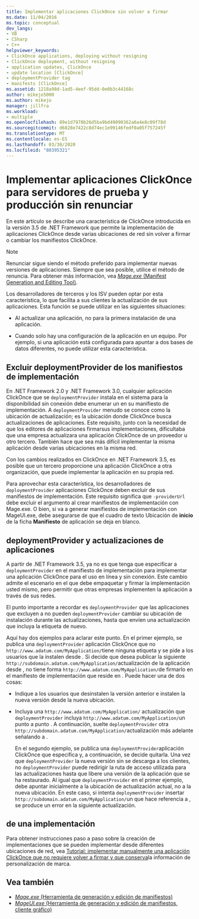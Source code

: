 ```yaml
---
title: Implementar aplicaciones ClickOnce sin volver a firmar
ms.date: 11/04/2016
ms.topic: conceptual
dev_langs:
- VB
- CSharp
- C++
helpviewer_keywords:
- ClickOnce applications, deploying without resigning
- ClickOnce deployment, without resigning
- application updates, ClickOnce
- update location [ClickOnce]
- deploymentProvider tag
- manifests [ClickOnce]
ms.assetid: 1218a98d-1ad5-4eef-95dd-0e0b3c44168c
author: mikejo5000
ms.author: mikejo
manager: jillfra
ms.workload:
- multiple
ms.openlocfilehash: 89e1d7970b26d5ba9bd49090362a6a4e8c09f78d
ms.sourcegitcommit: d6828e7422c8d74ec1e99146fedf0a05f757245f
ms.translationtype: MT
ms.contentlocale: es-ES
ms.lasthandoff: 03/30/2020
ms.locfileid: "80395321"
---
```

# <a name="deploy-clickonce-applications-for-testing-and-production-servers-without-resigning"></a>Implementar aplicaciones ClickOnce para servidores de prueba y producción sin renunciar
En este artículo se describe una característica de ClickOnce introducida en la versión 3.5 de .NET Framework que permite la implementación de aplicaciones ClickOnce desde varias ubicaciones de red sin volver a firmar o cambiar los manifiestos ClickOnce.

> [!NOTE]
> Renunciar sigue siendo el método preferido para implementar nuevas versiones de aplicaciones. Siempre que sea posible, utilice el método de renuncia. Para obtener más información, vea [ *Mage.exe* (Manifest Generation and Editing Tool)](/dotnet/framework/tools/mage-exe-manifest-generation-and-editing-tool).

 Los desarrolladores de terceros y los ISV pueden optar por esta característica, lo que facilita a sus clientes la actualización de sus aplicaciones. Esta función se puede utilizar en las siguientes situaciones:

- Al actualizar una aplicación, no para la primera instalación de una aplicación.

- Cuando solo hay una configuración de la aplicación en un equipo. Por ejemplo, si una aplicación está configurada para apuntar a dos bases de datos diferentes, no puede utilizar esta característica.

## <a name="exclude-deploymentprovider-from-deployment-manifests"></a>Excluir deploymentProvider de los manifiestos de implementación
 En .NET Framework 2.0 y .NET Framework 3.0, cualquier aplicación ClickOnce que se `deploymentProvider` instala en el sistema para la disponibilidad sin conexión debe enumerar un en su manifiesto de implementación. A `deploymentProvider` menudo se conoce como la ubicación de actualización; es la ubicación donde ClickOnce busca actualizaciones de aplicaciones. Este requisito, junto con la necesidad de que los editores de aplicaciones firmarsus implementaciones, dificultaba que una empresa actualizara una aplicación ClickOnce de un proveedor u otro tercero. También hace que sea más difícil implementar la misma aplicación desde varias ubicaciones en la misma red.

 Con los cambios realizados en ClickOnce en .NET Framework 3.5, es posible que un tercero proporcione una aplicación ClickOnce a otra organización, que puede implementar la aplicación en su propia red.

 Para aprovechar esta característica, los desarrolladores de `deploymentProvider` aplicaciones ClickOnce deben excluir de sus manifiestos de implementación. Este requisito significa que `-providerUrl` debe excluir el argumento al crear manifiestos de implementación con Mage.exe. O bien, si va a generar manifiestos de implementación con MageUI.exe, debe asegurarse de que el cuadro de texto Ubicación de **inicio** de la ficha **Manifiesto** de aplicación se deja en blanco.

## <a name="deploymentprovider-and-application-updates"></a>deploymentProvider y actualizaciones de aplicaciones
 A partir de .NET Framework 3.5, ya no es que tenga que especificar a `deploymentProvider` en el manifiesto de implementación para implementar una aplicación ClickOnce para el uso en línea y sin conexión. Este cambio admite el escenario en el que debe empaquetar y firmar la implementación usted mismo, pero permitir que otras empresas implementen la aplicación a través de sus redes.

 El punto importante a recordar es `deploymentProvider` que las aplicaciones que excluyen a no pueden `deploymentProvider` cambiar su ubicación de instalación durante las actualizaciones, hasta que envíen una actualización que incluya la etiqueta de nuevo.

 Aquí hay dos ejemplos para aclarar este punto. En el primer ejemplo, se publica una `deploymentProvider` aplicación ClickOnce que no `http://www.adatum.com/MyApplication/`tiene ninguna etiqueta y se pide a los usuarios que la instalen desde . Si decide que desea publicar la siguiente `http://subdomain.adatum.com/MyApplication/`actualización de la aplicación desde , no tiene forma `http://www.adatum.com/MyApplication/`de firmarlo en el manifiesto de implementación que reside en . Puede hacer una de dos cosas:

- Indique a los usuarios que desinstalen la versión anterior e instalen la nueva versión desde la nueva ubicación.

- Incluya una `http://www.adatum.com/MyApplication/` actualización que `deploymentProvider` incluya `http://www.adatum.com/MyApplication/`un punto a punto . A continuación, suelte `deploymentProvider` otra `http://subdomain.adatum.com/MyApplication/`actualización más adelante señalando a .

  En el segundo ejemplo, se publica una `deploymentProvider`aplicación ClickOnce que especifica y, a continuación, se decide quitarla. Una vez que `deploymentProvider` la nueva versión sin se descarga a los clientes, no `deploymentProvider` puede redirigir la ruta de acceso utilizada para las actualizaciones hasta que libere una versión de la aplicación que se ha restaurado. Al igual que `deploymentProvider` en el primer ejemplo, debe apuntar inicialmente a la ubicación de actualización actual, no a la nueva ubicación. En este caso, si intenta `deploymentProvider` insertar `http://subdomain.adatum.com/MyApplication/`un que hace referencia a , se produce un error en la siguiente actualización.

## <a name="create-a-deployment"></a>de una implementación
 Para obtener instrucciones paso a paso sobre la creación de implementaciones que se pueden implementar desde diferentes ubicaciones de red, vea [Tutorial: implementar manualmente una aplicación ClickOnce que no requiere volver a firmar y que conserva](../deployment/walkthrough-manually-deploying-a-clickonce-app-no-re-signing-required.md)la información de personalización de marca.

## <a name="see-also"></a>Vea también
- [*Mage.exe* (Herramienta de generación y edición de manifiestos)](/dotnet/framework/tools/mage-exe-manifest-generation-and-editing-tool)
- [*MageUI.exe* (Herramienta de generación y edición de manifiestos, cliente gráfico)](/dotnet/framework/tools/mageui-exe-manifest-generation-and-editing-tool-graphical-client)
